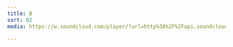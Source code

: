 ```yaml
---
title: B
sort: 02
media: https://w.soundcloud.com/player/?url=http%3A%2F%2Fapi.soundcloud.com%2Ftracks%2F76311521

---
```


